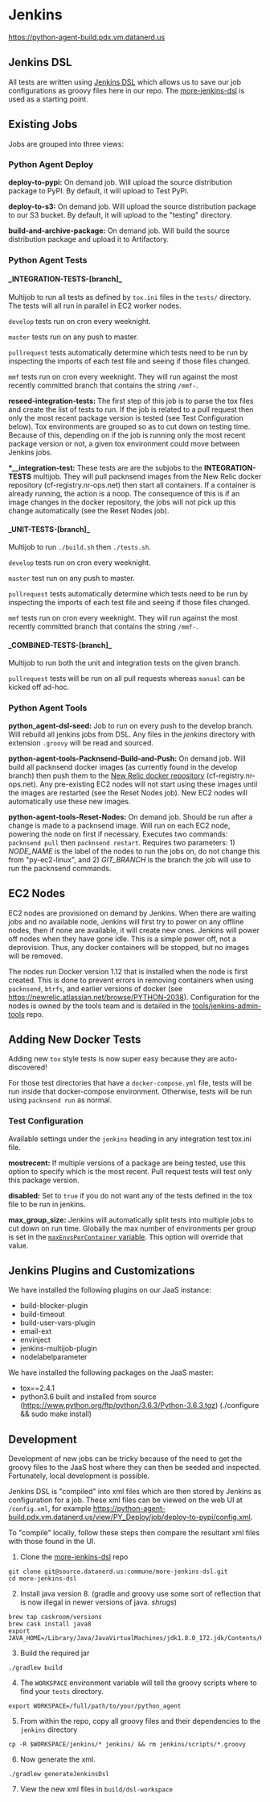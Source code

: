 # Jenkins

https://python-agent-build.pdx.vm.datanerd.us

## Jenkins DSL
All tests are written using [Jenkins DSL](https://wiki.jenkins-ci.org/display/JENKINS/Job+DSL+Plugin) which allows us to save our job configurations as groovy files here in our repo. The [more-jenkins-dsl](https://source.datanerd.us/commune/more-jenkins-dsl) is used as a starting point.

## Existing Jobs
Jobs are grouped into three views:

### Python Agent Deploy
**deploy-to-pypi:** On demand job. Will upload the source distribution package to PyPI. By default, it will upload to Test PyPi.

**deploy-to-s3:** On demand job. Will upload the source distribution package to our S3 bucket. By default, it will upload to the "testing" directory.

**build-and-archive-package:** On demand job. Will build the source distribution package and upload it to Artifactory.

### Python Agent Tests

#### \_INTEGRATION-TESTS-[branch]\_
Multijob to run all tests as defined by `tox.ini` files in the `tests/` directory. The tests will all run in parallel in EC2 worker nodes.

`develop` tests run on cron every weeknight.

`master` tests run on any push to master.

`pullrequest` tests automatically determine which tests need to be run by inspecting the imports of each test file and seeing if those files changed.

`mmf` tests run on cron every weeknight. They will run against the most recently committed branch that contains the string `/mmf-`.

**reseed-integration-tests:** The first step of this job is to parse the tox files and create the list of tests to run. If the job is related to a pull request then only the most recent package version is tested (see Test Configuration below). Tox environments are grouped so as to cut down on testing time. Because of this, depending on if the job is running only the most recent package version or not, a given tox environment could move between Jenkins jobs.

**\*__integration-test:** These tests are are the subjobs to the **INTEGRATION-TESTS** multijob. They will pull packnsend images from the New Relic docker repository (cf-registry.nr-ops.net) then start all containers. If a container is already running, the action is a noop. The consequence of this is if an image changes in the docker repository, the jobs will not pick up this change automatically (see the Reset Nodes job).

#### \_UNIT-TESTS-[branch]\_
Multijob to run `./build.sh` then `./tests.sh`.

`develop` tests run on cron every weeknight.

`master` test run on any push to master.

`pullrequest` tests automatically determine which tests need to be run by inspecting the imports of each test file and seeing if those files changed.

`mmf` tests run on cron every weeknight. They will run against the most recently committed branch that contains the string `/mmf-`.

#### \_COMBINED-TESTS-[branch]\_
Multijob to run both the unit and integration tests on the given branch.

`pullrequest` tests will be run on all pull requests whereas `manual` can be kicked off ad-hoc.

### Python Agent Tools
**python_agent-dsl-seed:** Job to run on every push to the develop branch. Will rebuild all jenkins jobs from DSL. Any files in the *jenkins* directory with extension `.groovy` will be read and sourced.

**python-agent-tools-Packnsend-Build-and-Push:** On demand job. Will build all packnsend docker images (as currently found in the develop branch) then push them to the [New Relic docker repository](https://source.datanerd.us/container-fabric/docs/blob/master/users-guide/docker.md) (cf-registry.nr-ops.net). Any pre-existing EC2 nodes will not start using these images until the images are restarted (see the Reset Nodes job). New EC2 nodes will automatically use these new images.

**python-agent-tools-Reset-Nodes:** On demand job. Should be run after a change is made to a packnsend image. Will run on each EC2 node, powering the node on first if necessary. Executes two commands: `packnsend pull` then `packnsend restart`. Requires two parameters: 1) *NODE_NAME* is the label of the nodes to run the jobs on, do not change this from "py-ec2-linux", and 2) *GIT_BRANCH* is the branch the job will use to run the packnsend commands.

## EC2 Nodes
EC2 nodes are provisioned on demand by Jenkins. When there are waiting jobs and no available node, Jenkins will first try to power on any offline nodes, then if none are available, it will create new ones. Jenkins will power off nodes when they have gone idle. This is a simple power off, not a deprovision. Thus, any docker containers will be stopped, but no images will be removed.

The nodes run Docker version 1.12 that is installed when the node is first created. This is done to prevent errors in removing containers when using `packnsend`, `btrfs`, and earlier versions of docker (see https://newrelic.atlassian.net/browse/PYTHON-2038). Configuration for the nodes is owned by the tools team and is detailed in the [tools/jenkins-admin-tools](https://source.datanerd.us/tools/jenkins-admin-tools/blob/master/config/hosts/python-agent-build.pdx.vm.datanerd.us.yaml) repo.

## Adding New Docker Tests

Adding new `tox` style tests is now super easy because they are auto-discovered!

For those test directories that have a `docker-compose.yml` file, tests will be run inside that docker-compose environment. Otherwise, tests will be run using `packnsend run` as normal.

### Test Configuration
Available settings under the `jenkins` heading in any integration test tox.ini file.

**mostrecent:** If multiple versions of a package are being tested, use this option to specify which is the most recent. Pull request tests will test only this package version.

**disabled:** Set to `true` if you do not want any of the tests defined in the tox file to be run in jenkins.

**max_group_size:** Jenkins will automatically split tests into multiple jobs to cut down on run time. Globally the max number of environments per group is set in the [`maxEnvsPerContainer` variable](https://source.datanerd.us/python-agent/python_agent/blob/develop/jenkins/test-integration.groovy). This option will override that value.

## Jenkins Plugins and Customizations
We have installed the following plugins on our JaaS instance:
+ build-blocker-plugin
+ build-timeout
+ build-user-vars-plugin
+ email-ext
+ envinject
+ jenkins-multijob-plugin
+ nodelabelparameter

We have installed the following packages on the JaaS master:
+ tox==2.4.1
+ python3.6 built and installed from source (https://www.python.org/ftp/python/3.6.3/Python-3.6.3.tgz) (./configure && sudo make install)

## Development

Development of new jobs can be tricky because of the need to get the groovy files to the JaaS host where they can then be seeded and inspected. Fortunately, local development is possible.

Jenkins DSL is "compiled" into xml files which are then stored by Jenkins as configuration for a job. These xml files can be viewed on the web UI at `/config.xml`, for example https://python-agent-build.pdx.vm.datanerd.us/view/PY_Deploy/job/deploy-to-pypi/config.xml.

To "compile" locally, follow these steps then compare the resultant xml files with those found in the UI.

1. Clone the [more-jenkins-dsl](https://source.datanerd.us/commune/more-jenkins-dsl) repo

  ```
  git clone git@source.datanerd.us:commune/more-jenkins-dsl.git
  cd more-jenkins-dsl
  ```

2. Install java version 8. (gradle and groovy use some sort of reflection that is now illegal in newer versions of java. *shrugs*)

  ```
  brew tap caskroom/versions
  brew cask install java8
  export JAVA_HOME=/Library/Java/JavaVirtualMachines/jdk1.8.0_172.jdk/Contents/Home
  ```

3. Build the required jar

  ```
  ./gradlew build
  ```

4. The `WORKSPACE` environment variable will tell the groovy scripts where to find your `tests` directory.

  ```
  export WORKSPACE=/full/path/to/your/python_agent
  ```

5. From within the repo, copy all groovy files and their dependencies to the `jenkins` directory

  ```
  cp -R $WORKSPACE/jenkins/* jenkins/ && rm jenkins/scripts/*.groovy
  ```

6. Now generate the xml.

  ```
  ./gradlew generateJenkinsDsl
  ```

7. View the new xml files in `build/dsl-workspace`
